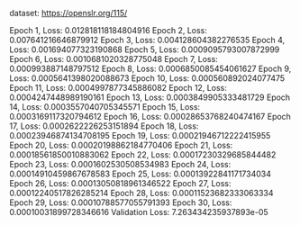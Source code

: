 dataset: https://openslr.org/115/

Epoch 1, Loss: 0.012818118184804916
Epoch 2, Loss: 0.007641216646879912
Epoch 3, Loss: 0.004128604382276535
Epoch 4, Loss: 0.001694077323190868
Epoch 5, Loss: 0.0009095793007872999
Epoch 6, Loss: 0.0010681020328775048
Epoch 7, Loss: 0.000993887148797512
Epoch 8, Loss: 0.0006850085454061627
Epoch 9, Loss: 0.0005641398020088673
Epoch 10, Loss: 0.000560892024077475
Epoch 11, Loss: 0.0004997877345886082
Epoch 12, Loss: 0.0004247448989190161
Epoch 13, Loss: 0.0003849905333481729
Epoch 14, Loss: 0.0003557040705345571
Epoch 15, Loss: 0.0003169117320794612
Epoch 16, Loss: 0.00028653768240474167
Epoch 17, Loss: 0.0002622226253151894
Epoch 18, Loss: 0.00023946874134708195
Epoch 19, Loss: 0.00021946712222415955
Epoch 20, Loss: 0.00020198862184770406
Epoch 21, Loss: 0.00018561850010883062
Epoch 22, Loss: 0.00017230329685844482
Epoch 23, Loss: 0.0001602530508534983
Epoch 24, Loss: 0.00014910459867678583
Epoch 25, Loss: 0.00013922841171734034
Epoch 26, Loss: 0.00013050818961346522
Epoch 27, Loss: 0.00012240517826285214
Epoch 28, Loss: 0.00011523682333063334
Epoch 29, Loss: 0.00010788577055791393
Epoch 30, Loss: 0.00010031899728346616
Validation Loss: 7.263434235937893e-05
